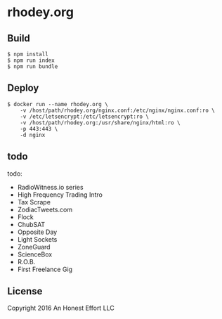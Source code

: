 # rhodey.org

## Build
```
$ npm install
$ npm run index
$ npm run bundle
```

## Deploy
```
$ docker run --name rhodey.org \
    -v /host/path/rhodey.org/nginx.conf:/etc/nginx/nginx.conf:ro \
    -v /etc/letsencrypt:/etc/letsencrypt:ro \
    -v /host/path/rhodey.org:/usr/share/nginx/html:ro \
    -p 443:443 \
    -d nginx
```

## todo
todo:
  + RadioWitness.io series
  + High Frequency Trading Intro
  + Tax Scrape
  + ZodiacTweets.com
  + Flock
  + ChubSAT
  + Opposite Day
  + Light Sockets
  + ZoneGuard
  + ScienceBox
  + R.O.B.
  + First Freelance Gig

## License
Copyright 2016 An Honest Effort LLC
